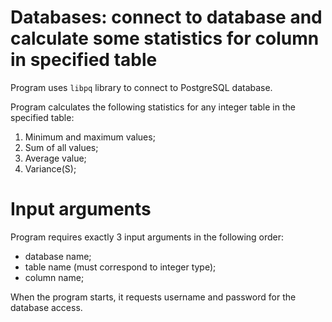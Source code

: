 # Databases: connect to database and calculate some statistics for column in specified table

Program uses ```libpq``` library to connect to PostgreSQL database.

Program calculates the following statistics for any integer table in the specified table:
1. Minimum and maximum values;
2. Sum of all values;
3. Average value;
4. Variance(S);

# Input arguments
Program requires exactly 3 input arguments in the following order:

- database name;
- table name (must correspond to integer type);
- column name;

When the program starts, it requests username and password for the database access.
